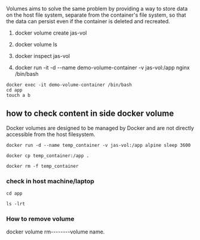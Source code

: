 Volumes aims to solve the same problem by providing a way to store data on the host file system, separate from the container's file system, so that the data can persist even if the container is deleted and recreated.

1. docker volume create jas-vol

2. docker volume ls

3. docker inspect jas-vol

4. docker run -it -d --name demo-volume-container -v jas-vol:/app nginx /bin/bash

```
docker exec -it demo-volume-container /bin/bash
cd app
touch a b
```
## how to check content in side docker volume 
 Docker volumes are designed to be managed by Docker and are not directly accessible from the host filesystem. 

```
docker run -d --name temp_container -v jas-vol:/app alpine sleep 3600

docker cp temp_container:/app .

docker rm -f temp_container
```

### check in host machine/laptop
```
cd app

ls -lrt
```
### How to remove volume
docker volume rm--------volume name.
